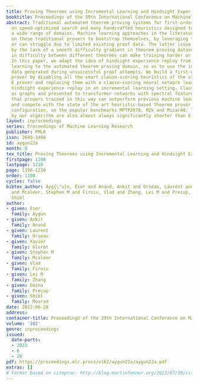 ```yaml
---
title: Proving Theorems using Incremental Learning and Hindsight Experience Replay
booktitle: Proceedings of the 39th International Conference on Machine Learning
abstract: Traditional automated theorem proving systems for first-order logic depend
  on speed-optimized search and many handcrafted heuristics designed to work over
  a wide range of domains. Machine learning approaches in the literature either depend
  on these traditional provers to bootstrap themselves, by leveraging these heuristics,
  or can struggle due to limited existing proof data. The latter issue can be explained
  by the lack of a smooth difficulty gradient in theorem proving datasets; large gaps
  in difficulty between different theorems can make training harder or even impossible.
  In this paper, we adapt the idea of hindsight experience replay from reinforcement
  learning to the automated theorem proving domain, so as to use the intermediate
  data generated during unsuccessful proof attempts. We build a first-order logic
  prover by disabling all the smart clause-scoring heuristics of the state-of-the-art
  E prover and replacing them with a clause-scoring neural network learned by using
  hindsight experience replay in an incremental learning setting. Clauses are represented
  as graphs and presented to transformer networks with spectral features. We show
  that provers trained in this way can outperform previous machine learning approaches
  and compete with the state of the art heuristic-based theorem prover E in its best
  configuration, on the popular benchmarks MPTP2078, M2k and Mizar40. The proofs generated
  by our algorithm are also almost always significantly shorter than E’s proofs.
layout: inproceedings
series: Proceedings of Machine Learning Research
publisher: PMLR
issn: 2640-3498
id: aygun22a
month: 0
tex_title: Proving Theorems using Incremental Learning and Hindsight Experience Replay
firstpage: 1198
lastpage: 1210
page: 1198-1210
order: 1198
cycles: false
bibtex_author: Ayg{\"u}n, Eser and Anand, Ankit and Orseau, Laurent and Glorot, Xavier
  and Mcaleer, Stephen M and Firoiu, Vlad and Zhang, Lei M and Precup, Doina and Mourad,
  Shibl
author:
- given: Eser
  family: Aygün
- given: Ankit
  family: Anand
- given: Laurent
  family: Orseau
- given: Xavier
  family: Glorot
- given: Stephen M
  family: Mcaleer
- given: Vlad
  family: Firoiu
- given: Lei M
  family: Zhang
- given: Doina
  family: Precup
- given: Shibl
  family: Mourad
date: 2022-06-28
address:
container-title: Proceedings of the 39th International Conference on Machine Learning
volume: '162'
genre: inproceedings
issued:
  date-parts:
  - 2022
  - 6
  - 28
pdf: https://proceedings.mlr.press/v162/aygun22a/aygun22a.pdf
extras: []
# Format based on citeproc: http://blog.martinfenner.org/2013/07/30/citeproc-yaml-for-bibliographies/
---
```

